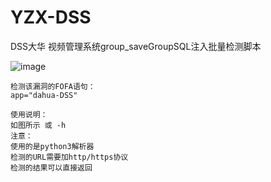 # YZX-DSS
DSS大华 视频管理系统group_saveGroupSQL注入批量检测脚本

![image](https://github.com/user-attachments/assets/af2e418e-0534-451d-aef2-f38260e1f6e4)

```shell
检测该漏洞的FOFA语句：
app="dahua-DSS"

使用说明：
如图所示 或 -h
注意：
使用的是python3解析器
检测的URL需要加http/https协议
检测的结果可以直接返回
```
